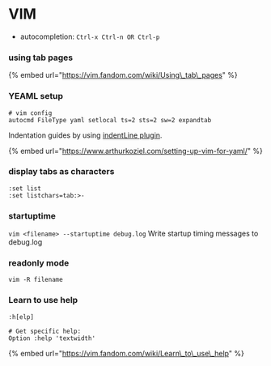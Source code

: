 # VIM

* autocompletion: `Ctrl-x Ctrl-n OR Ctrl-p`

### using tab pages

{% embed url="https://vim.fandom.com/wiki/Using\_tab\_pages" %}

### YEAML setup

```text
# vim config
autocmd FileType yaml setlocal ts=2 sts=2 sw=2 expandtab
```

Indentation guides by using [indentLine plugin](https://github.com/Yggdroot/indentLine).

{% embed url="https://www.arthurkoziel.com/setting-up-vim-for-yaml/" %}

### display tabs as characters

```text
:set list
:set listchars=tab:>-
```

### startuptime

`vim <filename> --startuptime debug.log` Write startup timing messages to debug.log

### readonly mode

`vim -R filename`

### Learn to use help

`:h[elp]`

```text
# Get specific help:
Option :help 'textwidth'
```

{% embed url="https://vim.fandom.com/wiki/Learn\_to\_use\_help" %}







